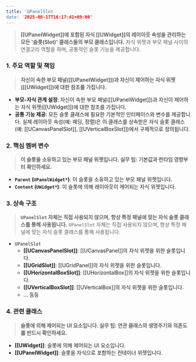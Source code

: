 ```yaml
---
title: 'UPanelSlot
date: '2025-08-17T16:17:41+09:00'
---
```




> **[[UPanelWidget]]에 포함된 자식 [[UWidget]]의 레이아웃 속성을 관리하는 모든 '슬롯(Slot)' 클래스들의 부모 클래스입니다.** 자식 위젯과 부모 패널 사이의 연결고리 역할을 하며, 공통적인 슬롯 기능을 제공합니다.

### **1. 주요 역할 및 책임**
> **자신이 속한 부모 패널([[UPanelWidget]])과 자신이 제어하는 자식 위젯([[UWidget]])에 대한 참조를 가집니다.**
* **부모-자식 관계 설정**:
	자신이 속한 부모 패널([[UPanelWidget]])과 자신이 제어하는 자식 위젯([[UWidget]])에 대한 참조를 가집니다.
* **공통 기능 제공**:
	모든 슬롯 클래스에 필요한 기본적인 인터페이스와 변수를 제공합니다. 실제 레이아웃 속성(예: 패딩, 정렬)은 이 클래스를 상속받은 자식 슬롯 클래스(예: [[UCanvasPanelSlot]], [[UVerticalBoxSlot]])에서 구체적으로 정의됩니다.

### **2. 핵심 멤버 변수**
> **이 슬롯을 소유하고 있는 부모 패널 위젯입니다. 실무 팁: 기본값과 런타임 영향부터 확인하세요.**
* **`Parent` (`UPanelWidget*`)**:
	이 슬롯을 소유하고 있는 부모 패널 위젯입니다.
* **`Content` (`UWidget*`)**:
	이 슬롯에 의해 레이아웃이 제어되는 자식 위젯입니다.

### **3. 상속 구조**
> **`UPanelSlot` 자체는 직접 사용되지 않으며, 항상 특정 패널에 맞는 자식 슬롯 클래스를 통해 사용됩니다.**
`UPanelSlot` 자체는 직접 사용되지 않으며, 항상 특정 패널에 맞는 자식 슬롯 클래스를 통해 사용됩니다.
*   `UPanelSlot`
    * **[[UCanvasPanelSlot]]**:
    	[[UCanvasPanel]]의 자식 위젯을 위한 슬롯입니다.
    * **[[UGridSlot]]**:
    	[[UGridPanel]]의 자식 위젯을 위한 슬롯입니다.
    * **[[UHorizontalBoxSlot]]**:
    	[[UHorizontalBox]]의 자식 위젯을 위한 슬롯입니다.
    * **[[UVerticalBoxSlot]]**:
    	[[UVerticalBox]]의 자식 위젯을 위한 슬롯입니다.
    *   ... 등등

### **4. 관련 클래스**
> **슬롯에 의해 제어되는 UI 요소입니다. 실무 팁: 연관 클래스의 생명주기와 의존도를 반드시 확인하세요.**
* **[[UWidget]]**:
	슬롯에 의해 제어되는 UI 요소입니다.
* **[[UPanelWidget]]**:
	슬롯을 자식으로 포함하는 컨테이너 위젯입니다.
